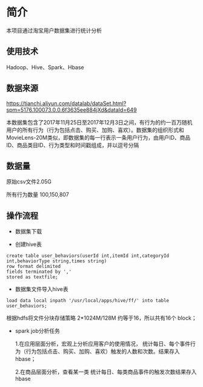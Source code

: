 # 简介
本项目通过淘宝用户数据集进行统计分析

## 使用技术
Hadoop、Hive、Spark、Hbase

## 数据来源
https://tianchi.aliyun.com/datalab/dataSet.html?spm=5176.100073.0.0.6f3635ee884jXd&dataId=649

本数据集包含了2017年11月25日至2017年12月3日之间，有行为的约一百万随机用户的所有行为（行为包括点击、购买、加购、喜欢）。数据集的组织形式和MovieLens-20M类似，即数据集的每一行表示一条用户行为，由用户ID、商品ID、商品类目ID、行为类型和时间戳组成，并以逗号分隔

## 数据量
原始csv文件2.05G

所有行为数量 100,150,807

## 操作流程
- 数据集下载

- 创建hive表
```
create table user_behaviors(userId int,itemId int,categoryId int,behaviorType string,times string)
row format delimited
fields terminated by ','
stored as textfile;
```
- 数据集文件导入hive表
```
load data local inpath '/usr/local/apps/hive/ff/' into table user_behaviors;
```

根据hdfs将文件分块存储策略 2*1024M/128M 约等于16，所以共有16个 block；


- spark job分析任务
  
  1.在应用层面分析，宏观上分析应用客户的使用情况， 统计每日、每个事件行为（行为包括点击、购买、加购、喜欢）触发的人数和次数。结果存入hbase；
  
  2.在商品层面分析，查看某一类 统计每日、每类商品事件的触发次数结果存入hbase

